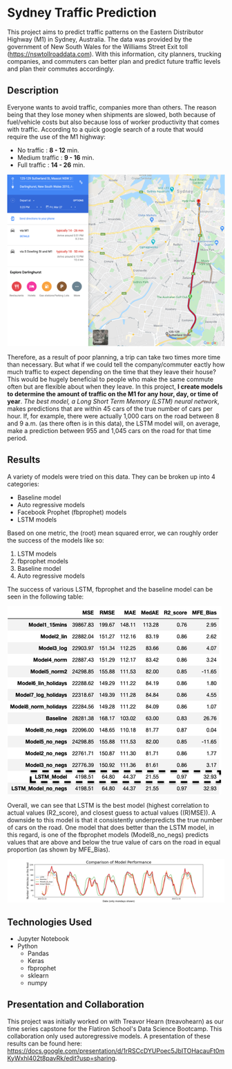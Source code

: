 # Sydney Traffic Prediction

This project aims to predict traffic patterns on the Eastern Distributor Highway (M1) in Sydney, Australia. The data was provided by the government of New South Wales for the Williams Street Exit toll (https://nswtollroaddata.com). With this information, city planners, trucking companies, and commuters can better plan and predict future traffic levels and plan their commutes accordingly.

## Description

Everyone wants to avoid traffic, companies more than others. The reason being that they lose money when shipments are slowed, both because of fuel/vehicle costs but also because loss of worker productivity that comes with traffic. According to a quick google search of a route that would require the use of the M1 highway:
- No traffic : **8 - 12** min.
- Medium traffic : **9 - 16** min.
- Full traffic : **14 - 26** min.

![Map of Sample Route on M1 Highway](./sydney_traffic_maps_time.png)

Therefore, as a result of poor planning, a trip can take two times more time than necessary. But what if we could tell the company/commuter eactly how much traffic to expect depending on the time that they leave their house? This would be hugely beneficial to people who make the same commute often but are flexible about when they leave. In this project, **I create models to determine the amount of traffic on the M1 for any hour, day, or time of year**. _The best model, a Long Short Term Memory (LSTM) neural network_, makes predictions that are within 45 cars of the true number of cars per hour. If, for example, there were actually 1,000 cars on the road between 8 and 9 a.m. (as there often is in this data), the LSTM model will, on average, make a prediction between 955 and 1,045 cars on the road for that time period. 

## Results

A variety of models were tried on this data. They can be broken up into 4 categories:
- Baseline model
- Auto regressive models
- Facebook Prophet (fbprophet) models
- LSTM models

Based on one metric, the (root) mean squared error, we can roughly order the success of the models like so: 
1. LSTM models
2. fbprophet models
3. Baseline model
4. Auto regressive models 

The success of various LSTM, fbprophet and the baseline model can be seen in the following table: 

![Model Metrics Dataframe](./model_metrics_df_screenshot_w_marks.png)

Overall, we can see that LSTM is the best model (highest correlation to actual values (R2_score), and closest guess to actual values ((R)MSE)). A downside to this model is that it consistently underpredicts the true number of cars on the road. One model that does better than the LSTM model, in this regard, is one of the fbprophet models (Model8_no_negs) predicts values that are above and below the true value of cars on the road in equal proportion (as shown by MFE_Bias).

![Comparison of Models' Performance](./Comparison_of_model_performance.png)

## Technologies Used 
- Jupyter Notebook
- Python
    - Pandas
    - Keras
    - fbprophet
    - sklearn
    - numpy

## Presentation and Collaboration
This project was initially worked on with Treavor Hearn (treavohearn) as our time series capstone for the Flatiron School's Data Science Bootcamp. This collaboration only used autoregressive models. A presentation of these results can be found here: https://docs.google.com/presentation/d/1rRSCcDYUPoec5JbITOHacauFt0mKyWxhl402t8pavRk/edit?usp=sharing.
